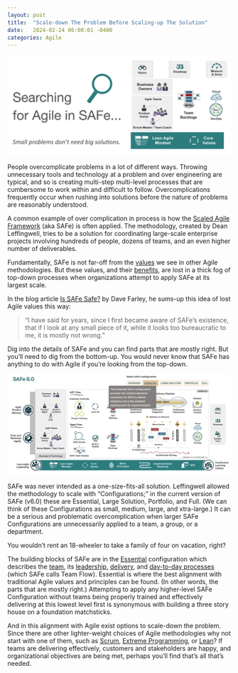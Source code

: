 ```yaml
---
layout: post
title:  "Scale-down The Problem Before Scaling-up The Solution"
date:   2024-02-24 06:00:01 -0400
categories: Agile
---
```

![Searching for Agile in SAFe](/images/SearchingForAgileInSAFe.jpg "Searching for Agile in SAFe")

People overcomplicate problems in a lot of different ways. Throwing unnecessary tools and technology at a problem and over engineering are typical,
and so is creating multi-step multi-level processes that are cumbersome to work within and difficult to follow. Overcomplications frequently occur
when rushing into solutions before the nature of problems are reasonably understood.

A common example of over complication in process is how the [Scaled Agile Framework][ScalingSoftwareAgilityURL] (aka SAFe) is often applied.
The methodology, created by Dean Leffingwell, tries to be a solution for coordinating large-scale enterprise projects involving hundreds of people,
dozens of teams, and an even higher number of deliverables.

Fundamentally, SAFe is not far-off from the [values][AgileManifestoURL] we see in other Agile methodologies. But these values,
and their [benefits][AgilePrinciplesURL], are lost in a thick fog of top-down processes when organizations attempt to apply SAFe at
its largest scale.

In the blog article [Is SAFe Safe?][IsSAFeSafeURL] by Dave Farley, he sums-up this idea of lost Agile values this way:

> “I have said for years, since I first became aware of SAFe’s existence, that if I look at any small piece of it,
> while it looks too bureaucratic to me, it is mostly not wrong.”

Dig into the details of SAFe and you can find parts that are mostly right. But you’ll need to dig from the bottom-up.
You would never know that SAFe has anything to do with Agile if you’re looking from the top-down.

![SAFe Configurations](/images/SAFev6.0Configurations.jpg "SAFe Configurations")

SAFe was never intended as a one-size-fits-all solution. Leffingwell allowed the methodology to scale with “Configurations;”
in the current version of SAFe (v6.0) these are Essential, Large Solution, Portfolio, and Full. (We can think of these Configurations as small,
medium, large, and xtra-large.) It can be a serious and problematic overcomplication when larger SAFe Configurations are unnecessarily applied
to a team, a group, or a department.

You wouldn’t rent an 18-wheeler to take a family of four on vacation, right?

The building blocks of SAFe are in the [Essential][SAFeEssentialURL] configuration which describes the [team][SAFeTeamURL], its [leadership][SAFeLeadershipURL],
[delivery][SAFeDeliveryURL], and [day-to-day processes][SAFeTeamFlowURL] (which SAFe calls Team Flow). Essential is where the best alignment with
traditional Agile values and principles can be found. (In other words, the parts that are mostly right.) Attempting to apply any
higher-level SAFe Configuration without teams being properly trained and effectively delivering at this lowest level first is synonymous with
building a three story house on a foundation matchsticks.

And in this alignment with Agile exist options to scale-down the problem. Since there are other lighter-weight choices of Agile methodologies
why not start with one of them, such as [Scrum][TheScrumGuidesURL], [Extreme Programming][XPExplainedURL], or [Lean][LeanURL]?
If teams are delivering effectively, customers and stakeholders are happy, and organizational objectives are being met,
perhaps you’ll find that’s all that’s needed.

[ScalingSoftwareAgilityURL]: https://www.amazon.com/Scaling-Software-Agility-Practices-Enterprises/dp/0321458192/
[AgileManifestoURL]: https://agilemanifesto.org
[AgilePrinciplesURL]: https://agilemanifesto.org/principles.html
[IsSAFeSafeURL]: https://www.davefarley.net/?p=337
[SAFeEssentialURL]: https://scaledagileframework.com/#essential
[SAFeTeamURL]: https://scaledagileframework.com/team-and-technical-agility/
[SAFeLeadershipURL]: https://scaledagileframework.com/lean-agile-leadership/
[SAFeDeliveryURL]: https://scaledagileframework.com/agile-product-delivery/
[SAFeTeamFlowURL]: https://scaledagileframework.com/team-flow/
[TheScrumGuidesURL]: https://scrumguides.org
[XPExplainedURL]: https://www.amazon.com/Extreme-Programming-Explained-Embrace-Change/dp/0321278658/
[LeanURL]: https://www.amazon.com/Lean-Software-Development-Agile-Toolkit/dp/0321150783/

